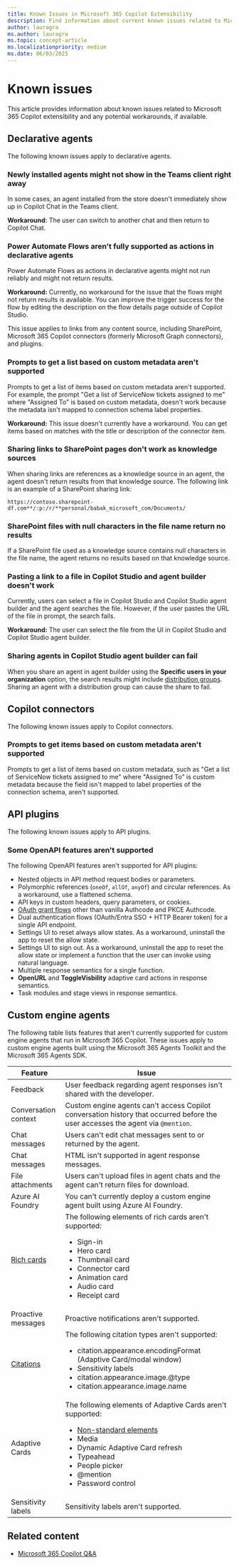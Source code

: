```yaml
---
title: Known Issues in Microsoft 365 Copilot Extensibility
description: Find information about current known issues related to Microsoft 365 Copilot extensibility and the recommended workarounds.
author: lauragra
ms.author: lauragra
ms.topic: concept-article
ms.localizationpriority: medium
ms.date: 06/03/2025
---
```


# Known issues

This article provides information about known issues related to Microsoft 365 Copilot extensibility and any potential workarounds, if available.

## Declarative agents

The following known issues apply to declarative agents.

### Newly installed agents might not show in the Teams client right away

In some cases, an agent installed from the store doesn't immediately show up in Copilot Chat in the Teams client.

**Workaround:** The user can switch to another chat and then return to Copilot Chat.

### Power Automate Flows aren't fully supported as actions in declarative agents

Power Automate Flows as actions in declarative agents might not run reliably and might not return results.

**Workaround:** Currently, no workaround for the issue that the flows might not return results is available. You can improve the trigger success for the flow by editing the description on the flow details page outside of Copilot Studio.

This issue applies to links from any content source, including SharePoint, Microsoft 365 Copilot connectors (formerly Microsoft Graph connectors), and plugins.

### Prompts to get a list based on custom metadata aren't supported 

Prompts to get a list of items based on custom metadata aren't supported. For example, the prompt "Get a list of ServiceNow tickets assigned to me" where "Assigned To" is based on custom metadata, doesn't work because the metadata isn't mapped to connection schema label properties.

**Workaround:** This issue doesn't currently have a workaround. You can get items based on matches with the title or description of the connector item.

### Sharing links to SharePoint pages don't work as knowledge sources

When sharing links are references as a knowledge source in an agent, the agent doesn't return results from that knowledge source. The following link is an example of a SharePoint sharing link:

`https://contoso.sharepoint-df.com**/:p:/r/**personal/babak_microsoft_com/Documents/`

### SharePoint files with null characters in the file name return no results

If a SharePoint file used as a knowledge source contains null characters in the file name, the agent returns no results based on that knowledge source.

### Pasting a link to a file in Copilot Studio and agent builder doesn't work

Currently, users can select a file in Copilot Studio and Copilot Studio agent builder and the agent searches the file. However, if the user pastes the URL of the file in prompt, the search fails.

**Workaround:** The user can select the file from the UI in Copilot Studio and Copilot Studio agent builder.

### Sharing agents in Copilot Studio agent builder can fail

When you share an agent in agent builder using the **Specific users in your organization** option, the search results might include [distribution groups](/microsoft-365/admin/create-groups/compare-groups#microsoft-365-groups). Sharing an agent with a distribution group can cause the share to fail.


## Copilot connectors

The following known issues apply to Copilot connectors.

### Prompts to get items based on custom metadata aren't supported

Prompts to get a list of items based on custom metadata, such as "Get a list of ServiceNow tickets assigned to me" where "Assigned To" is custom metadata because the field isn't mapped to label properties of the connection schema, aren't supported.

## API plugins

The following known issues apply to API plugins.

### Some OpenAPI features aren't supported

The following OpenAPI features aren't supported for API plugins:

- Nested objects in API method request bodies or parameters.
- Polymorphic references (`oneOf`, `allOf`, `anyOf`) and circular references. As a workaround, use a flattened schema.
- API keys in custom headers, query parameters, or cookies.
- [OAuth grant flows](https://oauth.net/2/grant-types) other than vanilla Authcode and PKCE Authcode.
- Dual authentication flows (OAuth/Entra SSO + HTTP Bearer token) for a single API endpoint.
- Settings UI to reset always allow states. As a workaround, uninstall the app to reset the allow state.
- Settings UI to sign out. As a workaround, uninstall the app to reset the allow state or implement a function that the user can invoke using natural language.
- Multiple response semantics for a single function.
- **OpenURL** and **ToggleVisbility** adaptive card actions in response semantics.
- Task modules and stage views in response semantics.

## Custom engine agents

The following table lists features that aren't currently supported for custom engine agents that run in Microsoft 365 Copilot. These issues apply to custom engine agents built using the Microsoft 365 Agents Toolkit and the Microsoft 365 Agents SDK.

| Feature | Issue |
| ------- | ----- |
| Feedback | User feedback regarding agent responses isn't shared with the developer. |
| Conversation context | Custom engine agents can't access Copilot conversation history that occurred before the user accesses the agent via `@mention`. |
| Chat messages | Users can't edit chat messages sent to or returned by the agent. |
| Chat messages | HTML isn't supported in agent response messages. |
| File attachments | Users can't upload files in agent chats and the agent can't return files for download. |
| Azure AI Foundry | You can't currently deploy a custom engine agent built using Azure AI Foundry. |
| [Rich cards](/previous-versions/azure/bot-service/dotnet/bot-builder-dotnet-add-rich-card-attachments?view=azure-bot-service-3.0#types-of-rich-cards&preserve-view=true) | The following elements of rich cards aren't supported:<ul><li>Sign-in</li><li>Hero card</li><li>Thumbnail card</li><li>Connector card</li><li>Animation card</li><li>Audio card</li><li>Receipt card</li></ul> |
| Proactive messages | Proactive notifications aren't supported. |
| [Citations](/microsoftteams/platform/bots/how-to/bot-messages-ai-generated-content?tabs=desktop%2Cbotmessage#add-citations) | The following citation types aren't supported: <ul><li>citation.appearance.encodingFormat (Adaptive Card/modal window)</li><li>Sensitivity labels</li><li>citation.appearance.image.@type</li><li>citation.appearance.image.name </li></ul> |
| Adaptive Cards | The following elements of Adaptive Cards aren't supported:<ul><li>[Non-standard elements]()</li><li>Media</li><li>Dynamic Adaptive Card refresh</li><li>Typeahead</li><li>People picker</li><li>@mention</li><li>Password control</li></ul> |
| Sensitivity labels | Sensitivity labels aren't supported. |

## Related content

- [Microsoft 365 Copilot Q&A](/answers/tags/466/copilot-m365-development)